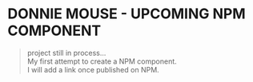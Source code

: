 # DONNIE MOUSE - UPCOMING NPM COMPONENT

> project still in process...  
> My first attempt to create a NPM component.  
> I will add a link once published on NPM.  
